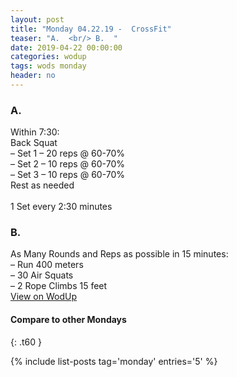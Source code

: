 ```yaml
---
layout: post
title: "Monday 04.22.19 -  CrossFit"
teaser: "A.  <br/> B.  "
date: 2019-04-22 00:00:00
categories: wodup
tags: wods monday
header: no
---
```



<h3>A.  </h3>
Within 7:30:<br/>
Back Squat<br/>– Set 1 – 20 reps  @ 60-70%<br/>– Set 2 – 10 reps  @ 60-70%<br/>– Set 3 – 10 reps  @ 60-70%<br/>Rest as needed<br/><br/>1 Set every 2:30 minutes
<h3>B.  </h3>
As Many Rounds and Reps as possible in 15 minutes:<br/>– Run 400 meters<br/>– 30 Air Squats<br/>– 2 Rope Climbs 15 feet<br/>
<a href="https://www.wodup.com/gyms/asphodel/wods/15386" target="blank">View on WodUp</a>


#### Compare to other Mondays
{: .t60 }

{% include list-posts tag='monday' entries='5' %}